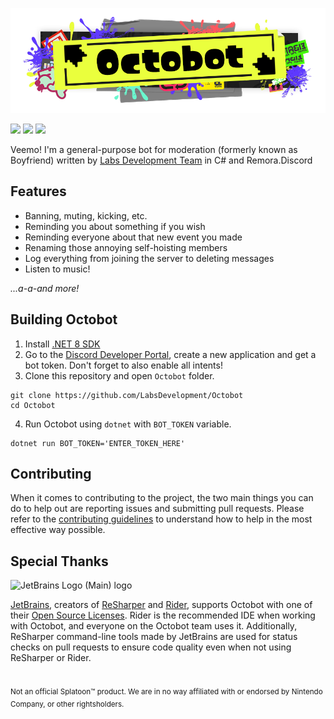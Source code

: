 <p align="center">
    <img src="octobot-banner.png" alt="Octobot banner"/>
</p>

<a href="https://github.com/LabsDevelopment/Octobot/blob/master/LICENSE"><img src="https://img.shields.io/github/license/LabsDevelopment/Octobot?logo=git"></img></a>
<a href="https://github.com/Remora/Remora.Discord"><img src="https://img.shields.io/badge/powered_by-Remora.Discord-blue"></img></a>
<a href="https://github.com/LabsDevelopment/Octobot/commit/master"><img src="https://img.shields.io/github/last-commit/LabsDevelopment/Octobot?logo=github"></img></a>

Veemo! I'm a general-purpose bot for moderation (formerly known as Boyfriend) written by [Labs Development Team](https://github.com/LabsDevelopment) in C# and Remora.Discord

## Features

* Banning, muting, kicking, etc.
* Reminding you about something if you wish
* Reminding everyone about that new event you made
* Renaming those annoying self-hoisting members
* Log everything from joining the server to deleting messages
* Listen to music!

*...a-a-and more!*

## Building Octobot

1. Install [.NET 8 SDK](https://dotnet.microsoft.com/en-us/download/dotnet/8.0)
2. Go to the [Discord Developer Portal](https://discord.com/developers), create a new application and get a bot token. Don't forget to also enable all intents!
3. Clone this repository and open `Octobot` folder.
```
git clone https://github.com/LabsDevelopment/Octobot
cd Octobot
```
4. Run Octobot using `dotnet` with `BOT_TOKEN` variable.
```
dotnet run BOT_TOKEN='ENTER_TOKEN_HERE'
```

## Contributing

When it comes to contributing to the project, the two main things you can do to help out are reporting issues and
submitting pull requests. Please refer to the [contributing guidelines](CONTRIBUTING.md) to understand how to help in
the most effective way possible.

## Special Thanks

![JetBrains Logo (Main) logo](https://resources.jetbrains.com/storage/products/company/brand/logos/jb_beam.svg)

[JetBrains](https://www.jetbrains.com/), creators of [ReSharper](https://www.jetbrains.com/resharper)
and [Rider](https://www.jetbrains.com/rider), supports Octobot with one of
their [Open Source Licenses](https://jb.gg/OpenSourceSupport).
Rider is the recommended IDE when working with Octobot, and everyone on the Octobot team uses it.
Additionally, ReSharper command-line tools made by JetBrains are used for status checks on pull requests to ensure code
quality even when not using ReSharper or Rider.

#
<sup>Not an official Splatoon™ product. We are in no way affiliated with or endorsed by Nintendo Company, or other rightsholders.</sup>
